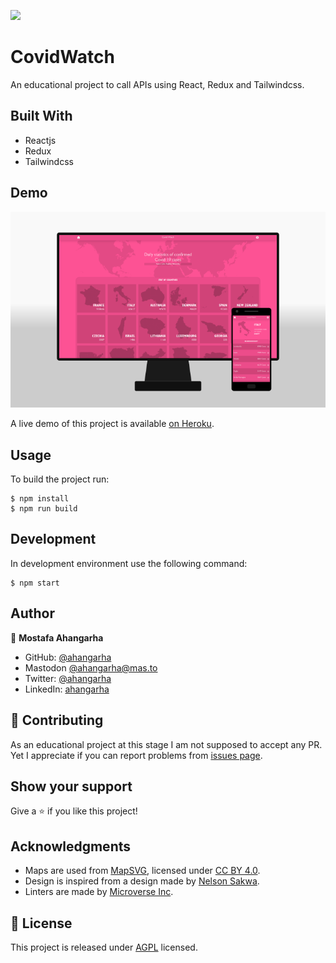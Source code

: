 ![](https://img.shields.io/badge/Microverse-blueviolet)

# CovidWatch
An educational project to call APIs using React, Redux and Tailwindcss.

## Built With

- Reactjs
- Redux
- Tailwindcss

## Demo

![CovidWatch Screenshot](./screenshot.png)

A live demo of this project is available [on Heroku](https://covid-watch-ahangarha.herokuapp.com/).

## Usage

To build the project run:

```
$ npm install
$ npm run build
```

## Development

In development environment use the following command:

```
$ npm start
```

## Author

👤 **Mostafa Ahangarha**

- GitHub: [@ahangarha](https://github.com/ahangarha)
- Mastodon [@ahangarha@mas.to](https://mas.to/@ahangarha)
- Twitter: [@ahangarha](https://twitter.com/ahangarha)
- LinkedIn: [ahangarha](https://linkedin.com/in/ahangarha)

## 🤝 Contributing

As an educational project at this stage I am not supposed to accept any PR. Yet I appreciate if you can report problems from [issues page](../../issues/).

## Show your support

Give a ⭐️ if you like this project!

## Acknowledgments

- Maps are used from [MapSVG](https://mapsvg.com), licensed under [CC BY 4.0](https://creativecommons.org/licenses/by/4.0/).
- Design is inspired from a design made by [Nelson Sakwa](https://www.behance.net/gallery/31579789/Ballhead-App-(Free-PSDs)).
- Linters are made by [Microverse Inc](https://github.com/microverseinc/linters-config/).

## 📝 License

This project is released under [AGPL](./LICENSE) licensed.
